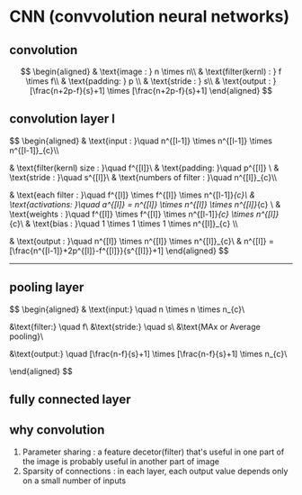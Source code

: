 # CNN (convvolution neural networks)

## convolution
$$
\begin{aligned}
& \text{image : } n \times n\\
& \text{filter(kernl) : } f \times f\\
& \text{padding: } p \\
& \text{stride : } s\\
& \text{output : } [\frac{n+2p-f}{s}+1] \times [\frac{n+2p-f}{s}+1]
\end{aligned}
$$

## convolution layer l
$$
\begin{aligned}
& \text{input : }\quad n^{[l-1]} \times n^{[l-1]} \times n^{[l-1]}_{c}\\\\

& \text{filter(kernl) size : }\quad f^{[l]}\\
& \text{padding: }\quad p^{[l]} \\
& \text{stride : }\quad s^{[l]}\\
& \text{numbers of filter : }\quad n^{[l]}_{c}\\\\

& \text{each filter : }\quad f^{[l]} \times f^{[l]} \times n^{[l-1]}_{c}\\
& \text{activations: }\quad a^{[l]} = n^{[l]} \times n^{[l]} \times n^{[l]}_{c} \\
& \text{weights : }\quad f^{[l]} \times f^{[l]} \times n^{[l-1]}_{c} \times n^{[l]}_{c}\\
& \text{bias : }\quad  1 \times 1 \times 1 \times n^{[l]}_{c} \\\\

& \text{output : }\quad n^{[l]} \times n^{[l]} \times n^{[l]}_{c}\\
& n^{[l]} = [\frac{n^{[l-1]}+2p^{[l]}-f^{[l]}}{s^{[l]}}+1]
\end{aligned}
$$

---

## pooling layer

$$
\begin{aligned}
& \text{input:} \quad n \times n \times n_{c}\\

&\text{filter:} \quad f\\
&\text{stride:} \quad s\\
&\text{MAx or Average pooling}\\

&\text{output:} \quad [\frac{n-f}{s}+1] \times [\frac{n-f}{s}+1]  \times n_{c}\\

\end{aligned}
$$

## fully connected layer

## why convolution

1. Parameter sharing : a feature decetor(filter) that's useful in one part of the image is probably useful in another part of image
2. Sparsity of connections : in each layer, each output value depends only on a small number of inputs